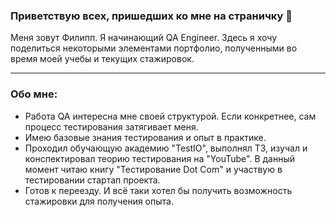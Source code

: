 
### Приветствую всех, пришедших ко мне на страничку 👋

Меня зовут Филипп. Я начинающий QA Engineer. Здесь я хочу поделиться некоторыми элементами портфолио, полученными во время моей учебы и текущих стажировок.

---
  
### Обо мне:

- Работа QA интересна мне своей структурой. Если конкретнее, сам процесс тестирования затягивает меня.
- Имею базовые знания тестирования и опыт в практике.
- Проходил обучающую академию "TestIO", выполнял ТЗ, изучал и конспектировал теорию тестирования на "YouTube". В данный момент читаю книгу "Тестирование Dot Com" и участвую в тестировании стартап проекта.
- Готов к переезду. И всё таки хотел бы получить возможность стажировки для получения опыта.

